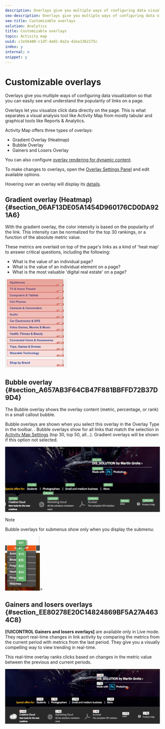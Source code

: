 ```yaml
---
description: Overlays give you multiple ways of configuring data visualization so that you can easily see and understand the popularity of links on a page.
seo-description: Overlays give you multiple ways of configuring data visualization so that you can easily see and understand the popularity of links on a page.
seo-title: Customizable overlays
solution: Analytics
title: Customizable overlays
topic: Activity map
uuid: c1e56480-c1df-4a81-8a2a-42ea1362175c
index: y
internal: n
snippet: y
---
```


# Customizable overlays

Overlays give you multiple ways of configuring data visualization so that you can easily see and understand the popularity of links on a page.

Overlays let you visualize click data directly on the page. This is what separates a visual analysis tool like Activity Map from mostly tabular and graphical tools like Reports & Analytics.

Activity Map offers three types of overlays:

* Gradient Overlay (Heatmap) 
* Bubble Overlay 
* Gainers and Losers Overlay

You can also configure [overlay rendering for dynamic content](/help/analyze/activity-map/activitymap-link-tracking/activitymap-stl-track-custom-elements.md).

To make changes to overlays, open the [Overlay Settings Panel](/help/analyze/activity-map/activitymap-overlay-settings.md) and edit available options.

Hovering over an overlay will display its [details](/help/analyze/activity-map/activitymap-overlay-details.md).

## Gradient overlay (Heatmap) {#section_06AF13DE05A1454D960176CD0DA921A6}

With the gradient overlay, the color intensity is based on the popularity of the link. This intensity can be normalized for the top 30 rankings, or a function of the absolute metric value.

These metrics are overlaid on top of the page's links as a kind of 'heat map' to answer critical questions, including the following:

* What is the value of an individual page? 
* What is the value of an individual element on a page? 
* What is the most valuable 'digital real estate' on a page?

![](assets/gradient.png)

## Bubble overlay {#section_A657AB3F64CB47F881BBFFD72B37D9D4}

The Bubble overlay shows the overlay content (metric, percentage, or rank) in a small callout bubble.

Bubble overlays are shown when you select this overlay in the Overlay Type in the toolbar. . Bubble overlays show for all links that match the selection in [Activity Map Settings](/help/analyze/activity-map/activitymap-overlay-settings.md) (top 30, top 50, all...). Gradient overlays will be shown if this option not selected.

![](assets/bubble_overlay.png)

>[!NOTE]
>
>Bubble overlays for submenus show only when you display the submenu: 
>
>![](assets/bubbles_submenu.png)>

## Gainers and losers overlays {#section_EE80278E20C14824869BF5A27A4634C8}

**[!UICONTROL Gainers and losers overlays]** are available only in Live mode. They report real-time changes in link activity by comparing the metrics from the current period with metrics from the last period. They give you a visually compelling way to view trending in real-time.

This real-time overlay ranks clicks based on changes in the metric value between the previous and current periods.

![](assets/gainers_losers.png)

